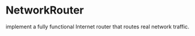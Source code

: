 NetworkRouter
=============
implement a fully functional Internet router that routes real network traffic.
